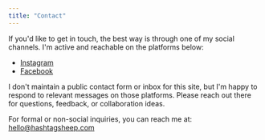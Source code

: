 ```yaml
---
title: "Contact"
---
```


If you'd like to get in touch, the best way is through one of my social channels. I'm active and reachable on the platforms below:

- [Instagram](https://instagram.com/hashtagsheep)
- [Facebook](https://facebook.com/hashtagsheep)

I don't maintain a public contact form or inbox for this site, but I'm happy to respond to relevant messages on those platforms. Please reach out there for questions, feedback, or collaboration ideas.

For formal or non-social inquiries, you can reach me at:  
[hello@hashtagsheep.com](mailto:hello@hashtagsheep.com)
